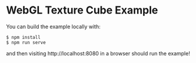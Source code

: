 # WebGL Texture Cube Example

You can build the example locally with:

```
$ npm install 
$ npm run serve
```

and then visiting http://localhost:8080 in a browser should run the example!
